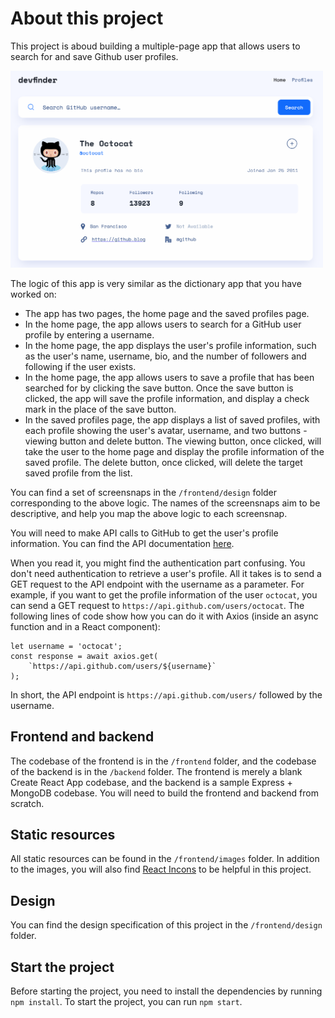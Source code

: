 # About this project

This project is aboud building a multiple-page app that allows users to search for and save Github user profiles. 

<img src="./frontend/design/default.png" width="500" />

The logic of this app is very similar as the dictionary app that you have worked on:

* The app has two pages, the home page and the saved profiles page.
* In the home page, the app allows users to search for a GitHub user profile by entering a username.
* In the home page, the app displays the user's profile information, such as the user's name, username, bio, and the number of followers and following if the user exists.
* In the home page, the app allows users to save a profile that has been searched for by clicking the save button. Once the save button is clicked, the app will save the profile information, and display a check mark in the place of the save button.
* In the saved profiles page, the app displays a list of saved profiles, with each profile showing the user's avatar, username, and two buttons - viewing button and delete button. The viewing button, once clicked, will take the user to the home page and display the profile information of the saved profile. The delete button, once clicked, will delete the target saved profile from the list.

You can find a set of screensnaps in the `/frontend/design` folder corresponding to the above logic. The names of the screensnaps aim to be descriptive, and help you map the above logic to each screensnap.

You will need to make API calls to GitHub to get the user's profile information. You can find the API documentation [here](https://docs.github.com/en/rest/users/users?apiVersion=2022-11-28#get-a-user).

When you read it, you might find the authentication part confusing. You don't need authentication to retrieve a user's profile. All it takes is to send a GET request to the API endpoint with the username as a parameter. For example, if you want to get the profile information of the user `octocat`, you can send a GET request to `https://api.github.com/users/octocat`. The following lines of code show how you can do it with Axios (inside an async function and in a React component):

```
let username = 'octocat';
const response = await axios.get(
    `https://api.github.com/users/${username}`
);
```

In short, the API endpoint is `https://api.github.com/users/` followed by the username.

## Frontend and backend

The codebase of the frontend is in the `/frontend` folder, and the codebase of the backend is in the `/backend` folder. The frontend is merely a blank Create React App codebase, and the backend is a sample Express + MongoDB codebase. You will need to build the frontend and backend from scratch.

## Static resources

All static resources can be found in the `/frontend/images` folder. In addition to the images, you will also find [React Incons](https://react-icons.github.io/react-icons/) to be helpful in this project.

## Design

You can find the design specification of this project in the `/frontend/design` folder.

## Start the project

Before starting the project, you need to install the dependencies by running `npm install`. To start the project, you can run `npm start`.